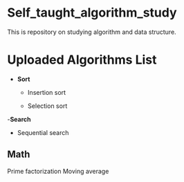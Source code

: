 # Self_taught_algorithm_study
This is repository on studying algorithm and data structure. 

# Uploaded Algorithms List
- **Sort**
  - Insertion sort

  - Selection sort

-**Search**
  - Sequential search 

## Math
Prime factorization
Moving average

